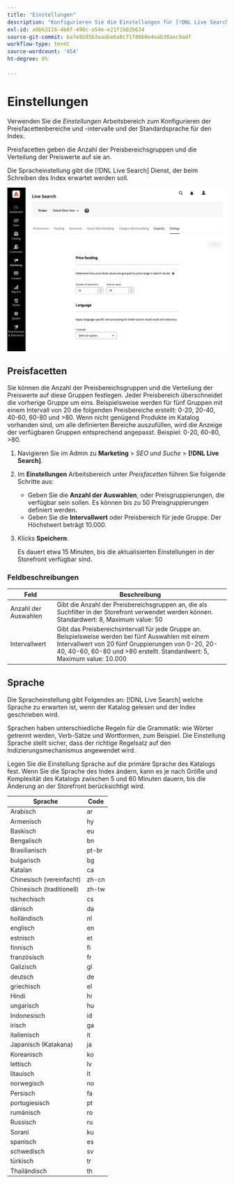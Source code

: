 ```yaml
---
title: "Einstellungen"
description: "Konfigurieren Sie die Einstellungen für [!DNL Live Search] Dienst."
exl-id: a0b63116-4b8f-490c-a54e-e21f1b02b634
source-git-commit: ba7e92d5b3aaabe6a8c71f86b0e4eab38aec9adf
workflow-type: tm+mt
source-wordcount: '454'
ht-degree: 0%

---
```


# Einstellungen

Verwenden Sie die *Einstellungen* Arbeitsbereich zum Konfigurieren der Preisfacettenbereiche und -intervalle und der Standardsprache für den Index.

Preisfacetten geben die Anzahl der Preisbereichsgruppen und die Verteilung der Preiswerte auf sie an.

Die Spracheinstellung gibt die [!DNL Live Search] Dienst, der beim Schreiben des Index erwartet werden soll.

![Einstellungen](assets/settings.png)

## Preisfacetten

Sie können die Anzahl der Preisbereichsgruppen und die Verteilung der Preiswerte auf diese Gruppen festlegen. Jeder Preisbereich überschneidet die vorherige Gruppe um eins. Beispielsweise werden für fünf Gruppen mit einem Intervall von 20 die folgenden Preisbereiche erstellt: 0-20, 20-40, 40-60, 60-80 und >80. Wenn nicht genügend Produkte im Katalog vorhanden sind, um alle definierten Bereiche auszufüllen, wird die Anzeige der verfügbaren Gruppen entsprechend angepasst. Beispiel: 0-20, 60-80, >80.

1. Navigieren Sie im Admin zu **Marketing** > *SEO und Suche* > **[!DNL Live Search]**.
1. Im **Einstellungen** Arbeitsbereich unter *Preisfacetten* führen Sie folgende Schritte aus:
   * Geben Sie die **Anzahl der Auswahlen**, oder Preisgruppierungen, die verfügbar sein sollen. Es können bis zu 50 Preisgruppierungen definiert werden.
   * Geben Sie die **Intervallwert** oder Preisbereich für jede Gruppe. Der Höchstwert beträgt 10.000.
1. Klicks **Speichern**.

   Es dauert etwa 15 Minuten, bis die aktualisierten Einstellungen in der Storefront verfügbar sind.

### Feldbeschreibungen

| Feld | Beschreibung |
|--- |--- |
| Anzahl der Auswahlen | Gibt die Anzahl der Preisbereichsgruppen an, die als Suchfilter in der Storefront verwendet werden können. Standardwert: 8, Maximum value: 50 |
| Intervallwert | Gibt das Preisbereichsintervall für jede Gruppe an. Beispielsweise werden bei fünf Auswahlen mit einem Intervallwert von 20 fünf Gruppierungen von 0-20, 20-40, 40-60, 60-80 und >80 erstellt. Standardwert: 5, Maximum value: 10.000 |

## Sprache

Die Spracheinstellung gibt Folgendes an: [!DNL Live Search] welche Sprache zu erwarten ist, wenn der Katalog gelesen und der Index geschrieben wird.

Sprachen haben unterschiedliche Regeln für die Grammatik: wie Wörter getrennt werden, Verb-Sätze und Wortformen, zum Beispiel.
Die Einstellung Sprache stellt sicher, dass der richtige Regelsatz auf den Indizierungsmechanismus angewendet wird.

Legen Sie die Einstellung Sprache auf die primäre Sprache des Katalogs fest. Wenn Sie die Sprache des Index ändern, kann es je nach Größe und Komplexität des Katalogs zwischen 5 und 60 Minuten dauern, bis die Änderung an der Storefront berücksichtigt wird.

| Sprache | Code |
|----|----|
| Arabisch | ar |
| Armenisch | hy |
| Baskisch | eu |
| Bengalisch | bn |
| Brasilianisch | pt-br |
| bulgarisch | bg |
| Katalan | ca |
| Chinesisch (vereinfacht) | zh-cn |
| Chinesisch (traditionell) | zh-tw |
| tschechisch | cs |
| dänisch | da |
| holländisch | nl |
| englisch | en |
| estnisch | et |
| finnisch | fi |
| französisch | fr |
| Galizisch | gl |
| deutsch | de |
| griechisch | el |
| Hindi | hi |
| ungarisch | hu |
| Indonesisch | id |
| irisch | ga |
| italienisch | it |
| Japanisch (Katakana) | ja |
| Koreanisch | ko |
| lettisch | lv |
| litauisch | lt |
| norwegisch | no |
| Persisch | fa |
| portugiesisch | pt |
| rumänisch | ro |
| Russisch | ru |
| Sorani | ku |
| spanisch | es |
| schwedisch | sv |
| türkisch | tr |
| Thailändisch | th |
